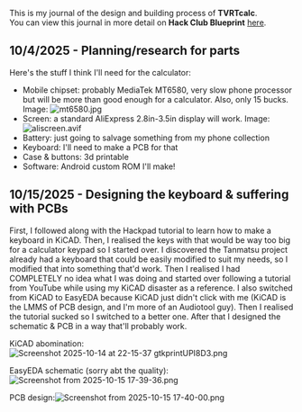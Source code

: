 <!--
  ===================    !!READ THIS NOTICE!!   ====================
  DO NOT edit this file manually. Your changes WILL BE OVERWRITTEN!
  This journal is auto generated and updated by Hack Club Blueprint.
  To edit this file, please edit your journal entries on Blueprint.
  ==================================================================
-->

This is my journal of the design and building process of **TVRTcalc**.  
You can view this journal in more detail on **Hack Club Blueprint** [here](https://blueprint.hackclub.com/projects/146).


## 10/4/2025 - Planning/research for parts  

Here's the stuff I think I'll need for the calculator:

- Mobile chipset: probably MediaTek MT6580, very slow phone processor but will be more than good enough for a calculator. Also, only 15 bucks. Image:
![mt6580.jpg](https://blueprint.hackclub.com/user-attachments/blobs/redirect/eyJfcmFpbHMiOnsiZGF0YSI6MzM2LCJwdXIiOiJibG9iX2lkIn19--cb2616714031403634854570849b644fbdb1da86/mt6580.jpg)
- Screen: a standard AliExpress 2.8in-3.5in display will work. Image:
![aliscreen.avif](https://blueprint.hackclub.com/user-attachments/blobs/redirect/eyJfcmFpbHMiOnsiZGF0YSI6MzM3LCJwdXIiOiJibG9iX2lkIn19--50c148213b5ea7ebd4d7735c4c53642b46386e03/aliscreen.avif)
- Battery: just going to salvage something from my phone collection
- Keyboard: I'll need to make a PCB for that
- Case & buttons: 3d printable
- Software: Android custom ROM I'll make!

  

## 10/15/2025 - Designing the keyboard & suffering with PCBs  

First, I followed along with the Hackpad tutorial to learn how to make a keyboard in KiCAD. Then, I realised the keys with that would be way too big for a calculator keypad so I started over. I discovered the Tanmatsu project already had a keyboard that could be easily modified to suit my needs, so I modified that into something that'd work. Then I realised I had COMPLETELY no idea what I was doing and started over following a tutorial from YouTube while using my KiCAD disaster as a reference. I also switched from KiCAD to EasyEDA because KiCAD just didn't click with me (KiCAD is the LMMS of PCB design, and I'm more of an Audiotool guy). Then I realised the tutorial sucked so I switched to a better one. After that I designed the schematic & PCB in a way that'll probably work. 

KiCAD abomination: ![Screenshot 2025-10-14 at 22-15-37 gtkprintUPI8D3.png](https://blueprint.hackclub.com/user-attachments/blobs/proxy/eyJfcmFpbHMiOnsiZGF0YSI6MjI3MywicHVyIjoiYmxvYl9pZCJ9fQ==--09511d0652cc86209d219b0ff72ae2d88d888766/Screenshot%202025-10-14%20at%2022-15-37%20gtkprintUPI8D3.png)

EasyEDA schematic (sorry abt the quality): ![Screenshot from 2025-10-15 17-39-36.png](https://blueprint.hackclub.com/user-attachments/blobs/proxy/eyJfcmFpbHMiOnsiZGF0YSI6MjQwMSwicHVyIjoiYmxvYl9pZCJ9fQ==--27c00b3b7539306da119158074c13f3c2101d3a5/Screenshot%20from%202025-10-15%2017-39-36.png)


PCB design:![Screenshot from 2025-10-15 17-40-00.png](https://blueprint.hackclub.com/user-attachments/blobs/proxy/eyJfcmFpbHMiOnsiZGF0YSI6MjQwMiwicHVyIjoiYmxvYl9pZCJ9fQ==--55bbf384f335dbf03967064028b16d28508aefe8/Screenshot%20from%202025-10-15%2017-40-00.png)
  

